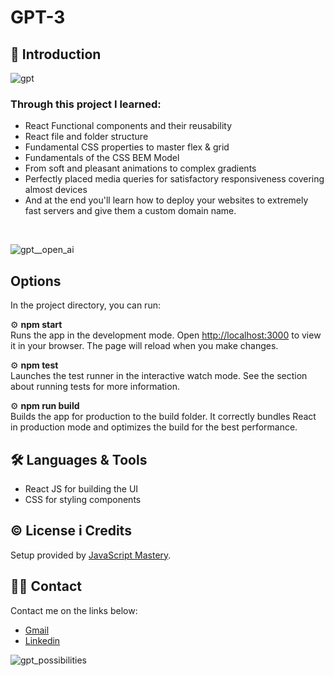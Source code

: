 # GPT-3

## 📄 Introduction



![gpt](https://github.com/Mara1395/GPT-3/assets/104097778/030dc18a-d7c0-4e3a-a730-99cfb8b9c670)

### Through this project I learned:
* React Functional components and their reusability
* React file and folder structure
* Fundamental CSS properties to master flex & grid
* Fundamentals of the CSS BEM Model
* From soft and pleasant animations to complex gradients
* Perfectly placed media queries for satisfactory responsiveness covering almost devices
* And at the end you'll learn how to deploy your websites to extremely fast servers and give them a custom domain name.

<br>

![gpt__open_ai](https://github.com/Mara1395/GPT-3/assets/104097778/cff5f022-672a-4e14-bece-b96bb6dcb4b5)


## Options
In the project directory, you can run:

⚙️ __npm start__ 
<br>
Runs the app in the development mode.
Open [http://localhost:3000](http://localhost:3000) to view it in your browser. The page will reload when you make changes.


⚙️ __npm test__
<br>
Launches the test runner in the interactive watch mode. See the section about running tests for more information.

⚙️ __npm run build__
<br>
Builds the app for production to the build folder. It correctly bundles React in production mode and optimizes the build for the best performance.


## 🛠 Languages & Tools
* React JS for building the UI
* CSS for styling components


## ©️ License i Credits
Setup provided by [JavaScript Mastery](https://github.com/adrianhajdin/).

## ✍🏻 Contact
Contact me on the links below:
* <a href="mailto:jelcic.marija@gmail.com">Gmail</a>
* [Linkedin](https://www.linkedin.com/in/marija-jel%C4%8Di%C4%87-1b958a24a)

![gpt_possibilities](https://github.com/Mara1395/GPT-3/assets/104097778/03c97db4-c66b-4823-9e72-f0137e030812)
